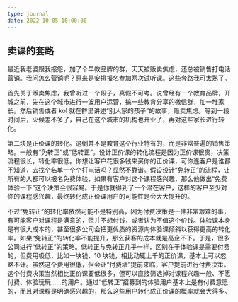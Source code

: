 ```yaml
---
type: journal
date: 2022-10-05 10:00:00
---
```


## 卖课的套路

最近我老婆跟我报怨，加了个早教品牌的群，天天被贩卖焦虑，还总被销售打电话营销。我问怎么营销呢？原来是安排报名参加两次试听课。这些套路我可太熟了。

首先关于贩卖焦虑，我曾听过一个段子，真假不可考。说曾经有一个教育品牌，开城之前，先在这个城市进行一波用户运营，搞一些教育分享的微信群，加一堆家长。然后销售或者 kol 就在群里讲述“别人家的孩子”的故事，贩卖焦虑。等到一段时间后，火候差不多了，自己在这个城市的机构也开业了，再对这些家长进行转化。

第二块是正价课的转化。这倒并不是教育这个行业特有的，而是非常普遍的销售策略。一般有“免转正”或“低转正”。设计正价课的转化流程是因为正价课很贵，决策流程很长，转化率很低。你想让客户花很多钱来买你的正价课，可你连客户是谁都不知道，去找个名单一个个打电话吗？显然不靠谱。假设设计“免转正”的流程，让所有的人都可以报名免费体验，如果有客户对这个课程感兴趣，那么他做出“免费体验一下”这个决策会很容易。于是你就得到了一个潜在客户，这样的客户至少对你的课程感兴趣，最终转化成正价课用户的可能性是会大大提升的。

不过“免转正”的转化率依然可能不是特别高，因为付费决策是一件非常艰难的事，有可能客户对课程是满意的，但并不想付钱，或者认为不值这个价钱。体验课本身是有很大成本的，甚至很多公司会把更优质的资源向体验课倾斜以获得更高的转化率。如果“免转正”的转化率不能提升，那么获客的成本就是高企不下。于是，很多公司进行“低转正”的策略。低转正与免转正几乎一样，区别在于体验课是需要付费的，但费用极低，比如一块钱、10 块钱，相比动辄上千的正价课，基本上可以忽略不计。虽然这个费用很低，但会让“付费墙”提前来临，客户提前进行付费决策。这个付费决策当然相比正价课要低很多，但可以直接筛选掉对课程兴趣一般、不愿付费、体验玩玩……的用户。通过“低转正”招募到的体验用户基本上是有付费意愿的，而且对课程是明确感兴趣的，那么这些用户转化成正价课的概率就会大得多。
